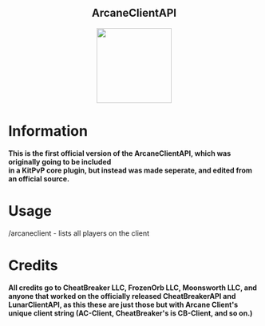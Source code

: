 <h2 align="center">ArcaneClientAPI</h2>

<p align="center">
    <img src="https://i.imgur.com/e4Au1VM.png" width="150" height="150"/>
</p>

# Information

**This is the first official version of the ArcaneClientAPI, which was originally going to be included <br> in a KitPvP core plugin, but instead was made seperate, and edited from an official source.**

# Usage

/arcaneclient - lists all players on the client

# Credits

<h4>All credits go to CheatBreaker LLC, FrozenOrb LLC, Moonsworth LLC, and anyone that worked on the officially released CheatBreakerAPI and LunarClientAPI, as this these are just those but with Arcane Client's unique client string (AC-Client, CheatBreaker's is CB-Client, and so on.)</h4>
